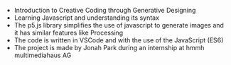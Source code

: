 - Introduction to Creative Coding through Generative Designing
- Learning Javascript and understanding its syntax
- The p5.js library simplifies the use of javascript to generate images and it has similar features like Processing
- The code is written in VSCode and with the use of the JavaScript (ES6)
- The project is made by Jonah Park during an internship at hmmh multimediahaus AG
